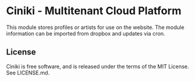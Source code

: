 Ciniki - Multitenant Cloud Platform
===========================================

This module stores profiles or artists for use on the website. The module information
can be imported from dropbox and updates via cron.

License
-------
Ciniki is free software, and is released under the terms of the MIT License. See LICENSE.md.
